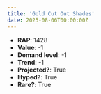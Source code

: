 ```yaml
---
title: 'Gold Cut Out Shades'
date: 2025-08-06T00:00:00Z
---
```

- **RAP**: 1428
- **Value**: -1
- **Demand level**: -1
- **Trend**: -1
- **Projected?**: True
- **Hyped?**: True
- **Rare?**: True
